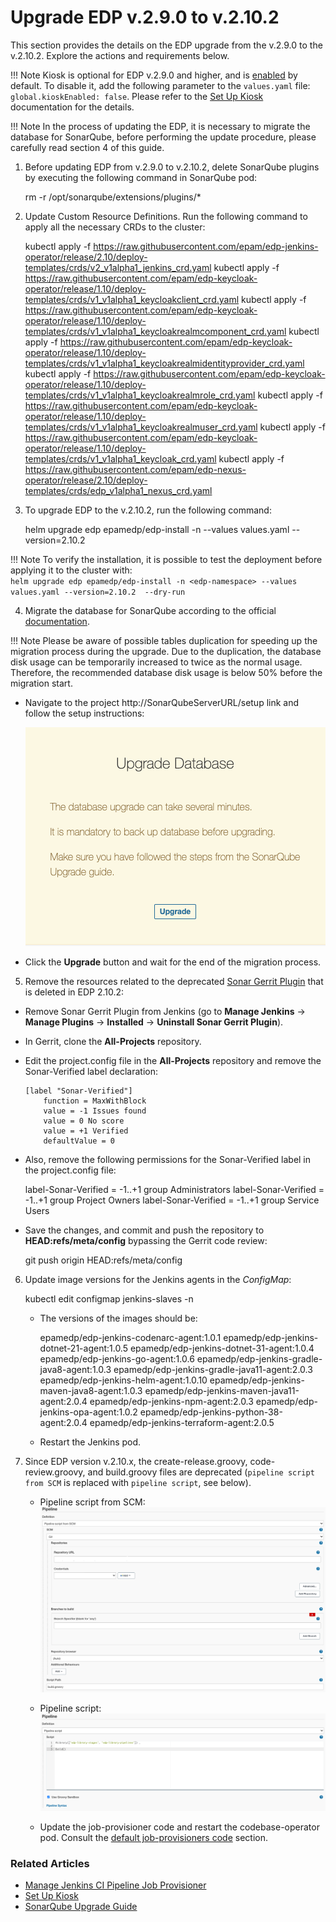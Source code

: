# Upgrade EDP v.2.9.0 to v.2.10.2

This section provides the details on the EDP upgrade from the v.2.9.0 to the v.2.10.2. Explore the actions and requirements below.

!!! Note
    Kiosk is optional for EDP v.2.9.0 and higher, and is [enabled](https://github.com/epam/edp-install/blob/release/2.10/deploy-templates/values.yaml#L34) by default. To disable it, add the following parameter to the `values.yaml` file: `global.kioskEnabled: false`. Please refer to the [Set Up Kiosk](install-kiosk.md) documentation for the details.

!!! Note
    In the process of updating the EDP, it is necessary to migrate the database for SonarQube, before performing the update procedure, please carefully read section 4 of this guide.

1. Before updating EDP from v.2.9.0 to v.2.10.2, delete SonarQube plugins by executing the following command in SonarQube pod:

      rm -r /opt/sonarqube/extensions/plugins/*

2. Update Custom Resource Definitions. Run the following command to apply all the necessary CRDs to the cluster:

      kubectl apply -f https://raw.githubusercontent.com/epam/edp-jenkins-operator/release/2.10/deploy-templates/crds/v2_v1alpha1_jenkins_crd.yaml
      kubectl apply -f https://raw.githubusercontent.com/epam/edp-keycloak-operator/release/1.10/deploy-templates/crds/v1_v1alpha1_keycloakclient_crd.yaml
      kubectl apply -f https://raw.githubusercontent.com/epam/edp-keycloak-operator/release/1.10/deploy-templates/crds/v1_v1alpha1_keycloakrealmcomponent_crd.yaml
      kubectl apply -f https://raw.githubusercontent.com/epam/edp-keycloak-operator/release/1.10/deploy-templates/crds/v1_v1alpha1_keycloakrealmidentityprovider_crd.yaml
      kubectl apply -f https://raw.githubusercontent.com/epam/edp-keycloak-operator/release/1.10/deploy-templates/crds/v1_v1alpha1_keycloakrealmrole_crd.yaml
      kubectl apply -f https://raw.githubusercontent.com/epam/edp-keycloak-operator/release/1.10/deploy-templates/crds/v1_v1alpha1_keycloakrealmuser_crd.yaml
      kubectl apply -f https://raw.githubusercontent.com/epam/edp-keycloak-operator/release/1.10/deploy-templates/crds/v1_v1alpha1_keycloak_crd.yaml
      kubectl apply -f https://raw.githubusercontent.com/epam/edp-nexus-operator/release/2.10/deploy-templates/crds/edp_v1alpha1_nexus_crd.yaml

3. To upgrade EDP to the v.2.10.2, run the following command:

      helm upgrade edp epamedp/edp-install -n <edp-namespace> --values values.yaml --version=2.10.2

  !!! Note
      To verify the installation, it is possible to test the deployment before applying it to the cluster with:<br>
      `helm upgrade edp epamedp/edp-install -n <edp-namespace> --values values.yaml --version=2.10.2  --dry-run`

4. Migrate the database for SonarQube according to the official [documentation](https://docs.sonarqube.org/latest/setup/upgrading/).

  !!! Note
      Please be aware of possible tables duplication for speeding up the migration process during the upgrade. Due to the duplication, the database disk usage can be temporarily increased to twice as the normal usage.
      Therefore, the recommended database disk usage is below 50% before the migration start.

  * Navigate to the project http://SonarQubeServerURL/setup link and follow the setup instructions:

    ![migrate-sonar-database](../assets/operator-guide/migrate-sonar-database.png "migrate-sonar-database")

  * Click the **Upgrade** button and wait for the end of the migration process.

5. Remove the resources related to the deprecated [Sonar Gerrit Plugin](https://plugins.jenkins.io/sonar-gerrit/) that is deleted in EDP 2.10.2:

  * Remove Sonar Gerrit Plugin from Jenkins (go to **Manage Jenkins** -> **Manage Plugins** -> **Installed** -> **Uninstall Sonar Gerrit Plugin**).
  * In Gerrit, clone the **All-Projects** repository.
  * Edit the project.config file in the **All-Projects** repository and remove the Sonar-Verified label declaration:

        [label "Sonar-Verified"]
            function = MaxWithBlock
            value = -1 Issues found
            value = 0 No score
            value = +1 Verified
            defaultValue = 0

   * Also, remove the following permissions for the Sonar-Verified label in the project.config file:

        label-Sonar-Verified = -1..+1 group Administrators
        label-Sonar-Verified = -1..+1 group Project Owners
        label-Sonar-Verified = -1..+1 group Service Users

   * Save the changes, and commit and push the repository to **HEAD:refs/meta/config** bypassing the Gerrit code review:

        git push origin HEAD:refs/meta/config

6. Update image versions for the Jenkins agents in the *ConfigMap*:

      kubectl edit configmap jenkins-slaves -n <edp-namespace>

   * The versions of the images should be:

        epamedp/edp-jenkins-codenarc-agent:1.0.1
        epamedp/edp-jenkins-dotnet-21-agent:1.0.5
        epamedp/edp-jenkins-dotnet-31-agent:1.0.4
        epamedp/edp-jenkins-go-agent:1.0.6
        epamedp/edp-jenkins-gradle-java8-agent:1.0.3
        epamedp/edp-jenkins-gradle-java11-agent:2.0.3
        epamedp/edp-jenkins-helm-agent:1.0.10
        epamedp/edp-jenkins-maven-java8-agent:1.0.3
        epamedp/edp-jenkins-maven-java11-agent:2.0.4
        epamedp/edp-jenkins-npm-agent:2.0.3
        epamedp/edp-jenkins-opa-agent:1.0.2
        epamedp/edp-jenkins-python-38-agent:2.0.4
        epamedp/edp-jenkins-terraform-agent:2.0.5

   * Restart the Jenkins pod.

7. Since EDP version v.2.10.x, the create-release.groovy, code-review.groovy, and build.groovy files are deprecated (`pipeline script from SCM` is replaced with `pipeline script`, see below).

   * Pipeline script from SCM:
     ![pipeline-script-from-scm-example](../assets/operator-guide/pipeline-script-from-scm-example.png "pipeline-script-from-scm-example")

   * Pipeline script:
      ![pipeline-script-example](../assets/operator-guide/pipeline-script-example.png "pipeline-script-example")

   * Update the job-provisioner code and restart the codebase-operator pod. Consult the [default job-provisioners code](manage-jenkins-ci-job-provision.md) section.

### Related Articles

* [Manage Jenkins CI Pipeline Job Provisioner](manage-jenkins-ci-job-provision.md)
* [Set Up Kiosk](install-kiosk.md)
* [SonarQube Upgrade Guide](https://docs.sonarqube.org/latest/setup/upgrading/)
